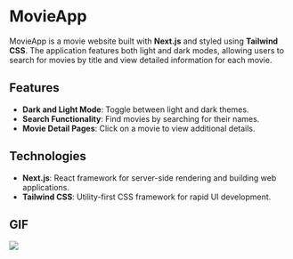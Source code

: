 # MovieApp

MovieApp is a movie website built with **Next.js** and styled using **Tailwind CSS**. The application features both light and dark modes, allowing users to search for movies by title and view detailed information for each movie.

## Features
- **Dark and Light Mode**: Toggle between light and dark themes.
- **Search Functionality**: Find movies by searching for their names.
- **Movie Detail Pages**: Click on a movie to view additional details.
  
## Technologies
- **Next.js**: React framework for server-side rendering and building web applications.
- **Tailwind CSS**: Utility-first CSS framework for rapid UI development.


## GIF

![](movieAppY.gif)
